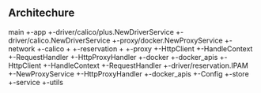 ## Architechure

main
+-app
  +-driver/calico/plus.NewDriverService
  +-driver/calico.NewDriverService
  +-proxy/docker.NewProxyService
+-network
  +-calico
    +
  +-reservation
    +
+-proxy
  +-HttpClient
  +-HandleContext
  +-RequestHandler
  +-HttpProxyHandler
  +-docker
    +-docker_apis
      +-HttpClient
      +-HandleContext
      +-RequestHandler
      +-driver/reservation.IPAM
    +-NewProxyService
      +-HttpProxyHandler
      +-docker_apis
    +-Config
+-store
+-service
+-utils